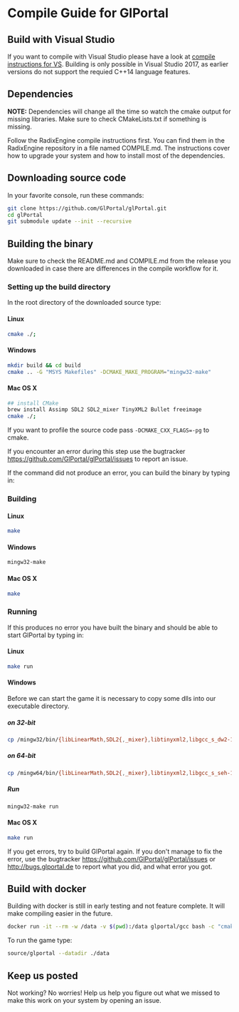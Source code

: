 # Compile Guide for GlPortal

## Build with Visual Studio
If you want to compile with Visual Studio please have a look at [compile instructions for VS](https://github.com/GlPortal/glportal-vs).
Building is only possible in Visual Studio 2017, as earlier versions do not support the requied C++14 language features.

## Dependencies
**NOTE:** Dependencies will change all the time so watch the cmake output for missing libraries.
Make sure to check CMakeLists.txt if something is missing.

Follow the RadixEngine compile instructions first. You can find them in the RadixEngine repository in a file named COMPILE.md.
The instructions cover how to upgrade your system and how to install most of the dependencies.

## Downloading source code

In your favorite console, run these commands:

```bash
git clone https://github.com/GlPortal/glPortal.git
cd glPortal
git submodule update --init --recursive
```

## Building the binary

Make sure to check the README.md and COMPILE.md from the release you downloaded in case
there are differences in the compile workflow for it.

### Setting up the build directory
In the root directory of the downloaded source type:
#### Linux
```bash
cmake ./;
```

#### Windows
```bash
mkdir build && cd build
cmake .. -G "MSYS Makefiles" -DCMAKE_MAKE_PROGRAM="mingw32-make"
```

#### Mac OS X
```bash
## install CMake
brew install Assimp SDL2 SDL2_mixer TinyXML2 Bullet freeimage
cmake ./;
```


If you want to profile the source code pass `-DCMAKE_CXX_FLAGS=-pg` to cmake.

If you encounter an error during this step use the
bugtracker https://github.com/GlPortal/glPortal/issues to report an issue.

If the command did not produce an error, you can build the binary by typing in:

### Building
#### Linux
```bash
make
```

#### Windows
```bash
mingw32-make
```

#### Mac OS X
```bash
make
```


### Running
If this produces no error you have built the binary and should be able to start GlPortal by typing in:
#### Linux
```bash
make run
```

#### Windows
Before we can start the game it is necessary to copy some dlls into our executable directory.

##### on 32-bit
```bash
cp /mingw32/bin/{libLinearMath,SDL2{,_mixer},libtinyxml2,libgcc_s_dw2-1,libstdc++-6,libmodplug-1,libvorbisfile-3,libvorbis-0,libogg-0,libassimp,libBulletCollision,libBulletDynamics,libepoxy-0,libwinpthread-1,libfluidsynth-1,libminizip-1,zlib1,libFLAC-8,libmad-0,libbz2-1,libglib-2.0-0,libportaudio-2,libsndfile-1,libintl-8,libspeex-1,libvorbisenc-2,libiconv-2}.dll source
```

##### on 64-bit
```bash
cp /mingw64/bin/{libLinearMath,SDL2{,_mixer},libtinyxml2,libgcc_s_seh-1,libstdc++-6,libmodplug-1,libvorbisfile-3,libvorbis-0,libogg-0,libassimp,libBulletCollision,libBulletDynamics,libepoxy-0,libwinpthread-1,libfluidsynth-1,libminizip-1,zlib1,libFLAC-8,libmad-0,libbz2-1,libglib-2.0-0,libportaudio-2,libsndfile-1,libintl-8,libspeex-1,libvorbisenc-2,libiconv-2,libpcre-1}.dll source
```

##### Run
```bash
mingw32-make run
```


#### Mac OS X
```bash
make run
```

If you get errors, try to build GlPortal again. If you don't manage to fix the error, use the
bugtracker https://github.com/GlPortal/glPortal/issues or http://bugs.glportal.de to report what you did, and what error you got.


## Build with docker
Building with docker is still in early testing and not feature complete. It will make compiling easier in the future.
```bash
docker run -it --rm -w /data -v $(pwd):/data glportal/gcc bash -c "cmake ./; make"
```

To run the game type:
```bash
source/glportal --datadir ./data
```

## Keep us posted
Not working? No worries! Help us help you figure out what we missed to make this work on
your system by opening an issue.
